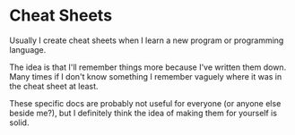 # Cheat Sheets

Usually I create cheat sheets when I learn a new program or programming language.

The idea is that I'll remember things more because I've written them down. Many times if I don't know something I remember vaguely where it was in the cheat sheet at least.

These specific docs are probably not useful for everyone (or anyone else beside me?), but I definitely think the idea of making them for yourself is solid.